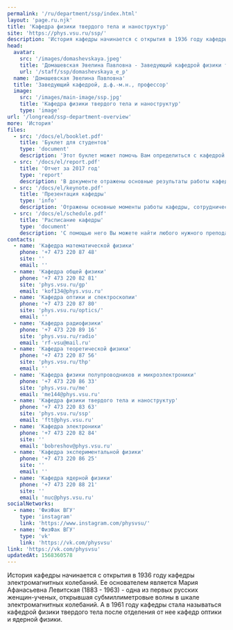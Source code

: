 ```yaml
---
permalink: '/ru/department/ssp/index.html'
layout: 'page.ru.njk'
title: 'Кафедра физики твердого тела и наноструктур'
site: 'https://phys.vsu.ru/ssp/'
description: 'История кафедры начинается с открытия в 1936 году кафедры электромагнитных колебаний. Ее основателем является Мария Афанасьевна Левитская (1883 - 1963) - одна из первых русских женщин-ученых, открывшая субмиллиметровые волны в шкале электромагнитных колебаний. А в 1961 году кафедры стала называться кафедрой физики твердого тела после отделения от нее кафедр оптики и ядерной физики.'
head:
  avatar:
    src: '/images/domashevskaya.jpeg'
    title: 'Домашевская Эвелина Павловна - Заведующий кафедрой физики твердого тела и наноструктур'
    url: '/staff/ssp/domashevskaya_e_p'
  name: 'Домашевская Эвелина Павловна'
  title: 'Заведующий кафедрой, д.ф.-м.н., профессор'
  image:
    src: '/images/main-image/ssp.jpg'
    title: 'Кафедра физики твердого тела и наноструктур'
    type: 'image'
url: '/longread/ssp-department-overview'
more: 'История'
files:
  - src: '/docs/el/booklet.pdf'
    title: 'Буклет для студентов'
    type: 'document'
    description: 'Этот буклет может помочь Вам определиться с кафедрой'
  - src: '/docs/el/report.pdf'
    title: 'Отчет за 2017 год'
    type: 'report'
    description: 'В документе отражены основные результаты работы кафедры'
  - src: '/docs/el/keynote.pdf'
    title: 'Презентация кафедры'
    type: 'info'
    description: 'Отражены основные моменты работы кафедры, сотрудничество и научные достижения'
  - src: '/docs/el/schedule.pdf'
    title: 'Расписание кафедры'
    type: 'document'
    description: 'С помощью него Вы можете найти любого нужного преподавателя'
contacts:
  - name: 'Кафедра математической физики'
    phone: '+7 473 220 87 48'
    site: ''
    email: ''
  - name: 'Кафедра общей физики'
    phone: '+7 473 220 82 81'
    site: 'phys.vsu.ru/gp'
    email: 'kof134@phys.vsu.ru'
  - name: 'Кафедра оптики и спектроскопии'
    phone: '+7 473 220 87 80'
    site: 'phys.vsu.ru/optics/'
    email: ''
  - name: 'Кафедра радиофизики'
    phone: '+7 473 220 89 16'
    site: 'phys.vsu.ru/radio'
    email: 'rf-vsu@mail.ru'
  - name: 'Кафедра теоретической физики'
    phone: '+7 473 220 87 56'
    site: 'phys.vsu.ru/thp'
    email: ''
  - name: 'Кафедра физики полупроводников и микроэлектроники'
    phone: '+7 473 220 86 33'
    site: 'phys.vsu.ru/me'
    email: 'me144@phys.vsu.ru'
  - name: 'Кафедра физики твердого тела и наноструктур'
    phone: '+7 473 220 83 63'
    site: 'phys.vsu.ru/ssp'
    email: 'ftt@phys.vsu.ru'
  - name: 'Кафедра электроники'
    phone: '+7 473 220 82 84'
    site: ''
    email: 'bobreshov@phys.vsu.ru'
  - name: 'Кафедра экспериментальной физики'
    phone: '+7 473 220 86 25'
    site: ''
    email: ''
  - name: 'Кафедра ядерной физики'
    phone: '+7 473 220 88 21'
    site: ''
    email: 'nuc@phys.vsu.ru'
socialNetworks:
  - name: 'ФизФак ВГУ'
    type: 'instagram'
    link: 'https://www.instagram.com/physvsu/'
  - name: 'ФизФак ВГУ'
    type: 'vk'
    link: 'https://vk.com/physvsu'
link: 'https://vk.com/physvsu'
updatedAt: 1568360578
---
```

История кафедры начинается с открытия в 1936 году кафедры электромагнитных колебаний. Ее основателем является Мария Афанасьевна Левитская (1883 - 1963) - одна из первых русских женщин-ученых, открывшая субмиллиметровые волны в шкале электромагнитных колебаний. А в 1961 году кафедры стала называться кафедрой физики твердого тела после отделения от нее кафедр оптики и ядерной физики.
